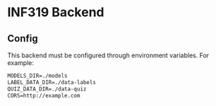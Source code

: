 # INF319 Backend

## Config

This backend must be configured through environment variables. For example:

```txt
MODELS_DIR=./models
LABEL_DATA_DIR=./data-labels
QUIZ_DATA_DIR=./data-quiz
CORS=http://example.com
```
